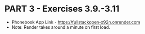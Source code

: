 # PART 3 - Exercises 3.9.-3.11

- Phonebook App Link - https://fullstackopen-x92n.onrender.com
- Note: Render takes around a minute on first load.
